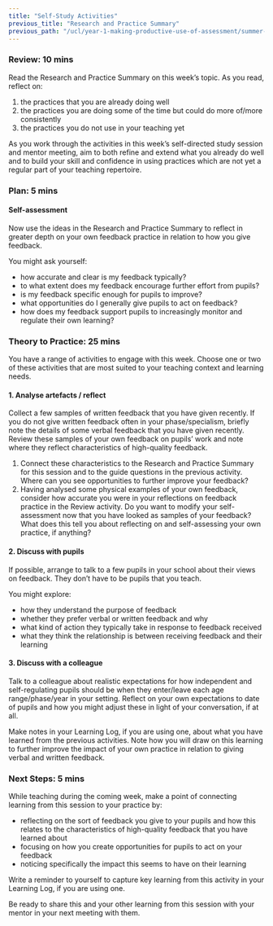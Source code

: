 ```yaml
---
title: "Self-Study Activities"
previous_title: "Research and Practice Summary"
previous_path: "/ucl/year-1-making-productive-use-of-assessment/summer-week-4-ect-research-and-practice-summary"
---
```



### Review: 10 mins

Read the Research and Practice Summary on this week’s topic. As you read, reflect on:

1. the practices that you are already doing well
2. the practices you are doing some of the time but could do more of/more consistently
3. the practices you do not use in your teaching yet

As you work through the activities in this week’s self-directed study session and mentor meeting, aim to both refine and extend what you already do well and to build your skill and confidence in using practices which are not yet a regular part of your teaching repertoire.

### Plan: 5 mins

#### Self-assessment

Now use the ideas in the Research and Practice Summary to reflect in greater depth on your own feedback practice in relation to how you give feedback.

You might ask yourself:

- how accurate and clear is my feedback typically?
- to what extent does my feedback encourage further effort from pupils?
- is my feedback specific enough for pupils to improve?
- what opportunities do I generally give pupils to act on feedback?
- how does my feedback support pupils to increasingly monitor and regulate their own learning?

### Theory to Practice: 25 mins

You have a range of activities to engage with this week. Choose one or two of these activities that are most suited to your teaching context and learning needs.

#### 1. Analyse artefacts / reflect

Collect a few samples of written feedback that you have given recently. If you do not give written feedback often in your phase/specialism, briefly note the details of some verbal feedback that you have given recently. Review these samples of your own feedback on pupils’ work and note where they reflect characteristics of high-quality feedback.

1. Connect these characteristics to the Research and Practice Summary for this session and to the guide questions in the previous activity. Where can you see opportunities to further improve your feedback?
2. Having analysed some physical examples of your own feedback, consider how accurate you were in your reflections on feedback practice in the Review activity. Do you want to modify your self-assessment now that you have looked as samples of your feedback? What does this tell you about reflecting on and self-assessing your own practice, if anything?

#### 2. Discuss with pupils

If possible, arrange to talk to a few pupils in your school about their views on feedback. They don’t have to be pupils that you teach.

You might explore:

- how they understand the purpose of feedback
- whether they prefer verbal or written feedback and why
- what kind of action they typically take in response to feedback received
- what they think the relationship is between receiving feedback and their learning

#### 3. Discuss with a colleague

Talk to a colleague about realistic expectations for how independent and self-regulating pupils should be when they enter/leave each age range/phase/year in your setting. Reflect on your own expectations to date of pupils and how you might adjust these in light of your conversation, if at all.

Make notes in your Learning Log, if you are using one, about what you have learned from the previous activities. Note how you will draw on this learning to further improve the impact of your own practice in relation to giving verbal and written feedback.

### Next Steps: 5 mins

While teaching during the coming week, make a point of connecting learning from this session to your practice by:

- reflecting on the sort of feedback you give to your pupils and how this relates to the characteristics of high-quality feedback that you have learned about
- focusing on how you create opportunities for pupils to act on your feedback
- noticing specifically the impact this seems to have on their learning

Write a reminder to yourself to capture key learning from this activity in your Learning Log, if you are using one.

Be ready to share this and your other learning from this session with your mentor in your next meeting with them.

